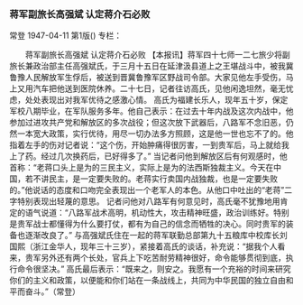 ### 蒋军副旅长高强斌  认定蒋介石必败
常登
1947-04-11
第1版()
专栏：

　　蒋军副旅长高强斌
    认定蒋介石必败
    【本报讯】蒋军四十七师一二七旅少将副旅长兼政治部主任高强斌氏，于三月十五日在延津汲县道上之王堪战斗中，被我冀鲁豫人民解放军生俘后，被送到晋冀鲁豫军区野战司令部。大家见他左手受伤，马上又用汽车把他送到医院休养。二十七日，记者往访高氏，见他闲逸坦然，毫无忧虑，处处表现出对我军优待之感激心情。
    高氏为福建长乐人，现年五十岁，保定军校八期毕业，在军队服务多年。他自己表示：在过去十年内战及这次内战中，他参加过进攻共产党和解放区的多次战役；但这次放下武器后，八路军不念旧恶，仍然一本宽大政策，实行优待，用尽一切办法多方照顾，这是他一世也忘不了的。他指着左手的伤对记者说：“这个伤，开始肿痛得很厉害，一到贵军后，马上就给我上了药。经过几次换药后，已好得多了。”
    当记者问他到解放区后有何观感时，他首称：“老蒋口头上是为的三民主义，实际上是为的法西斯独裁主义。今天在中国，若不讲民主，是一定要失败的。老蒋实行卖国内战独裁，也是一定要失败的。”他说话的态度和口吻完全表现出一个老军人的本色。从他口中吐出的“老蒋”二字特别表现出轻蔑的意思。
    记者问他对八路军有何意见时，高氏毫不犹豫地用肯定的语气说道：“八路军战术高明，机动性大，攻击精神旺盛，政治训练好。特别是贵军战士都懂得为什么要打仗，都有为自己的信念而牺牲的决心。同时贵军的装备也逐渐改良了。”
    与高强斌氏住在一起的蒋军联勤总部第九十五粮库中校库长刘国熙（浙江金华人，现年三十三岁），紧接着高氏的谈话，补充说：“据我个人看来，贵军另外还有两个长处，官兵上下吃苦耐劳精神很好，命令能够贯彻到底，执行命令很坚决。”
    高氏最后表示：“既来之，则安之。我愿有一个充裕的时间来研究你们的主义和政策，以便能和你们站在一条战线上，共同为中华民国的独立自由和平而奋斗。”（常登）
